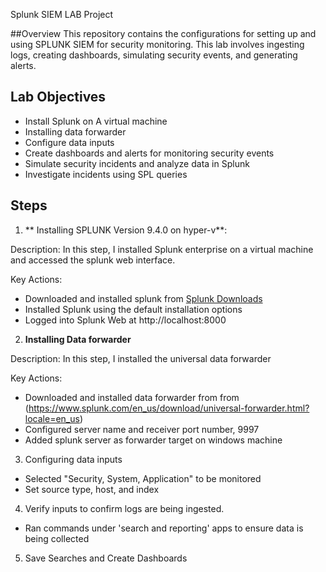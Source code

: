 Splunk SIEM LAB Project 

##Overview 
This repository contains the configurations for setting up and using SPLUNK SIEM for security monitoring. This lab involves ingesting logs, creating dashboards, simulating security events, and generating alerts. 

## Lab Objectives 
- Install Splunk on A virtual machine
- Installing data forwarder
- Configure data inputs
- Create dashboards and alerts for monitoring security events
- Simulate security incidents and analyze data in Splunk
- Investigate incidents using SPL queries 


## Steps 

1. ** Installing SPLUNK Version 9.4.0 on hyper-v**:

Description: In this step, I installed Splunk enterprise on a virtual machine and accessed the splunk web interface.

Key Actions: 
- Downloaded and installed splunk from [Splunk Downloads](https://www.splunk.com/en_us/download/splunk-enterprise/thank-you-enterprise.html)
- Installed Splunk using the default installation options
- Logged into Splunk Web at http://localhost:8000

2. **Installing Data forwarder**

Description: In this step, I installed the universal data forwarder 

Key Actions:
- Downloaded and installed data forwarder from from (https://www.splunk.com/en_us/download/universal-forwarder.html?locale=en_us)
- Configured server name and receiver port number, 9997
- Added splunk server as forwarder target on windows machine

3. Configuring data inputs

- Selected "Security, System, Application" to be monitored
- Set source type, host, and index

4. Verify inputs to confirm logs are being ingested.

- Ran commands under 'search and reporting' apps to ensure data is being collected

5. Save Searches and Create Dashboards


